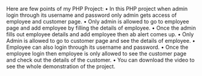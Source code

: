Here are few points of my PHP Project:
•	In this PHP project when admin login through its username and password only admin gets access of employee and customer page.
•	Only admin is allowed to go to employee page and add employee by filling the details of employee. 
•	Once the admin fills out employee details and add employee then ab alert comes up. 
•	Only Admin is allowed to go to customer page and see the details of employee. 
•	Employee can also login through its username and password.
•	Once the employee login then employee is only allowed to see the customer page and check out the details of the customer.
•	You can download the video to see the whole demonstration of the project.
